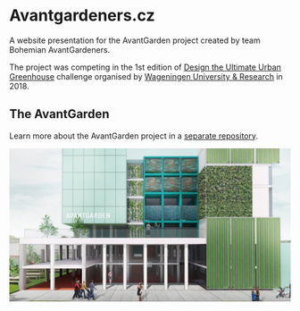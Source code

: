 # Avantgardeners.cz

A website presentation for the AvantGarden project created by team Bohemian AvantGardeners.

The project was competing in the 1st edition of [Design the Ultimate Urban Greenhouse](https://www.wur.nl/en/Education-Programmes/Current-Students/Student-Challenge/Design-the-ultimate-urban-greenhouse-1/First-edition-Urban-Greenhouse-Challenge.htm) challenge organised by [Wageningen University & Research](https://www.wur.nl/) in 2018.

## The AvantGarden

Learn more about the AvantGarden project in a [separate repository](https://github.com/bartosjiri/bohemian-avantgardeners-project).

![AvantGarden](img/architecture/avantgarden_front.jpg)
